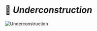 # 🚧 _Underconstruction_
![Underconstruction](https://i.hizliresim.com/qwFRyT.png "from Ebubekir PAMUK :)")